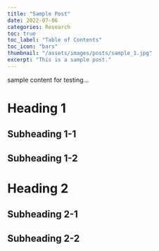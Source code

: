 ```yaml
---
title: "Sample Post"
date: 2022-07-06
categories: Research
toc: true
toc_label: "Table of Contents"
toc_icon: "bars"
thumbnail: "/assets/images/posts/sample_1.jpg"
excerpt: "This is a sample post."
---
```


sample content for testing...

# Heading 1
## Subheading 1-1
## Subheading 1-2

# Heading 2
## Subheading 2-1
## Subheading 2-2